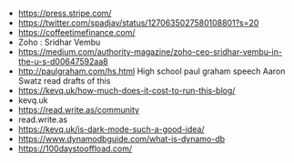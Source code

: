 - https://press.stripe.com/
- https://twitter.com/spadjay/status/1270635027580108801?s=20
- https://coffeetimefinance.com/
- Zoho : Sridhar Vembu
- https://medium.com/authority-magazine/zoho-ceo-sridhar-vembu-in-the-u-s-d00647592aa8
- http://paulgraham.com/hs.html High school paul graham speech Aaron Swatz read drafts of this
- https://kevq.uk/how-much-does-it-cost-to-run-this-blog/
- kevq.uk
- https://read.write.as/community
- read.write.as
- https://kevq.uk/is-dark-mode-such-a-good-idea/
- https://www.dynamodbguide.com/what-is-dynamo-db
- https://100daystooffload.com/
